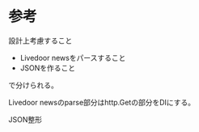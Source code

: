 # 参考

設計上考慮すること

- Livedoor newsをパースすること
- JSONを作ること

で分けられる。

Livedoor newsのparse部分はhttp.Getの部分をDIにする。

JSON整形